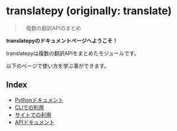 # translatepy (originally: translate)

>　複数の翻訳APIのまとめ

**translatepyのドキュメントページへようこそ！**

translatepyは複数の翻訳APIをまとめたモジュールです。

以下のページで使い方を学ぶ事ができます。

## Index

- [Pythonドキュメント](./Python%E3%83%89%E3%82%AD%E3%83%A5%E3%83%A1%E3%83%B3%E3%83%88)
- [CLIでの利用](./CLI%E3%81%A7%E3%81%AE%E5%88%A9%E7%94%A8)
- [サイトでの利用](./%E3%82%B5%E3%82%A4%E3%83%88%E3%81%A7%E3%81%AE%E5%88%A9%E7%94%A8)
- [APIドキュメント](./API%E3%83%89%E3%82%AD%E3%83%A5%E3%83%A1%E3%83%B3%E3%83%88)
